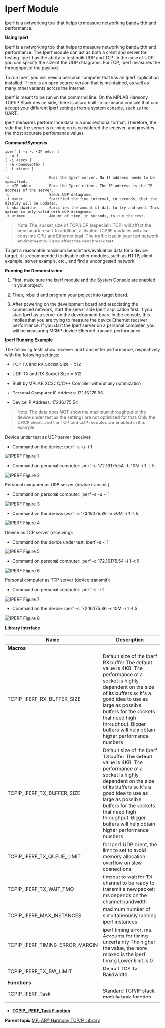 # Iperf Module

Iperf is a networking tool that helps to measure networking bandwidth and performance.

**Using Iperf**

Iperf is a networking tool that helps to measure networking bandwidth and performance. The Iperf module can act as both a client and server for testing. Iperf has the ability to test both UDP and TCP. In the case of UDP, you can specify the size of the UDP datagrams. For TCP, Iperf measures the throughput of the payload.

To run Iperf, you will need a personal computer that has an Iperf application installed. There is an open source version that is maintained, as well as many other variants across the Internet.

Iperf is meant to be run on the command line. On the MPLAB Harmony TCP/IP Stack device side, there is also a built-in command console that can accept your different Iperf settings from a system console, such as the UART.

Iperf measures performance data in a unidirectional format. Therefore, the side that the server is running on is considered the receiver, and provides the most accurate performance values

**Command Synopsis**

```
iperf [ -s|-c <IP addr> ]
[ -u ]
[ -i <sec> ]
[ -b <bandwidth> ]
[ -t <time> ]    

-s                  Runs the Iperf server. No IP address needs to be specified.  
-c <IP addr>        Runs the Iperf client. The IP address is the IP address of the server.  
-u                  Sends UDP datagrams.  
-i <sec>            Specified the time interval, in seconds, that the display will be updated.  
-b <bandwidth>      Specifies the amount of data to try and send. This option is only valid with UDP datagrams.  
-t <time>           Amount of time, in seconds, to run the test.  
```

> Note: The\_socket\_size of TCP/UDP \(especially TCP\) will affect the benchmark result. In addition, activated TCP/IP modules will also consume CPU and Ethernet load. The traffic load in your test network environment will also affect the benchmark test.

To get a reasonable maximum benchmark/evaluation data for a device target, it is recommended to disable other modules, such as HTTP, client example, server example, etc., and find a uncongested network.

**Running the Demonstration**

1.  First, make sure the Iperf module and the System Console are enabled in your project.

2.  Then, rebuild and program your project into target board.

3.  After powering on the development board and associating the connected network, start the server side Iperf application first. If you start Iperf as a server on the development board in the console, this implies that you are trying to measure the device Ethernet receiver performance. If you start the Iperf server on a personal computer, you will be measuring MCHP device Ethernet transmit performance.


**Iperf Running Example**

The following tests show receiver and transmitter performance, respectively with the following settings:

-   TCP TX and RX Socket Size = 512

-   UDP TX and RX Socket Size = 512

-   Built by MPLAB XC32 C/C++ Compiler without any optimization

-   Personal Computer IP Address: 172.16.175.86

-   Device IP Address: 172.16.175.54


> Note: The data does NOT show the maximum throughput of the device under test as the settings are not optimized for that. Only the DHCP client, and the TCP and UDP modules are enabled in this example.

Device under test as UDP server \(receive\):

-   Command on the device: iperf -s -u -i 1


![IPERF Figure 1](GUID-F5D14BB6-F707-462E-8C31-96CBAA6B7D06-low.png)

-   Command on personal computer: iperf -c 172.16.175.54 -b 10M -i 1 -t 5


![IPERF Figure 2](GUID-0798C1C1-6128-4907-A0B6-4DE4D2796908-low.png)

Personal computer as UDP server \(device transmit\)

-   Command on personal computer: iperf -s -u -i 1


![IPERF Figure 3](GUID-4F974DEB-22D4-4512-8070-F1712B7FF86D-low.png)

-   Command on the device: iperf -c 172.16.175.86 -b 50M -i 1 -t 5


![IPERF Figure 4](GUID-AF797333-821E-4411-A291-4C8ADEE30A0E-low.png)

Device as TCP server \(receiving\):

-   Command on the device under test: iperf -s -i 1


![IPERF Figure 5](GUID-8B34A6C9-DC1D-4FCF-AFA0-A2C374BB46F5-low.png)

-   Command on personal computer: iperf -c 172.16.175.54 -i 1 -t 5


![IPERF Figure 6](GUID-6413226B-446A-4B91-A8B5-5F9273408AFE-low.png)

Personal computer as TCP server \(device transmit\):

-   Command on personal computer: iperf -s -i 1


![IPERF Figure 7](GUID-9BEAA13D-6B8D-46A4-A7D7-377AC1F0D401-low.png)

-   Command on the device: iperf -c 172.16.175.86 -x 10M -i 1 -t 5


![IPERF Figure 8](GUID-F5D92CF4-39B2-498F-B054-36830D67B19D-low.png)

**Library Interface**

|Name|Description|
|----|-----------|
|**Macros**||
|TCPIP\_IPERF\_RX\_BUFFER\_SIZE|Default size of the Iperf RX buffer The default value is 4KB. The performance of a socket is highly dependent on the size of its buffers so it's a good idea to use as large as possible buffers for the sockets that need high throughput. Bigger buffers will help obtain higher performance numbers|
|TCPIP\_IPERF\_TX\_BUFFER\_SIZE|Default size of the Iperf TX buffer The default value is 4KB. The performance of a socket is highly dependent on the size of its buffers so it's a good idea to use as large as possible buffers for the sockets that need high throughput. Bigger buffers will help obtain higher performance numbers|
|TCPIP\_IPERF\_TX\_QUEUE\_LIMIT|for Iperf UDP client, the limit to set to avoid memory allocation overflow on slow connections|
|TCPIP\_IPERF\_TX\_WAIT\_TMO|timeout to wait for TX channel to be ready to transmit a new packet; ms depends on the channel bandwidth|
|TCPIP\_IPERF\_MAX\_INSTANCES|maximum number of simultaneously running iperf instances|
|TCPIP\_IPERF\_TIMING\_ERROR\_MARGIN|iperf timing error, ms. Accounts for timing uncertainty The higher the value, the more relaxed is the iperf timing Lower limit is 0|
|TCPIP\_IPERF\_TX\_BW\_LIMIT|Default TCP Tx Bandwidth|
|**Functions**||
|TCPIP\_IPERF\_Task|Standard TCP/IP stack module task function.|
|||

-   **[TCPIP\_IPERF\_Task Function](GUID-DDDF381F-DB67-450E-92F3-E5811C712FC6.md)**  


**Parent topic:**[MPLAB® Harmony TCP/IP Library](GUID-01A0A1D8-EC9B-4EFF-B8E4-D154B555FEF2.md)

